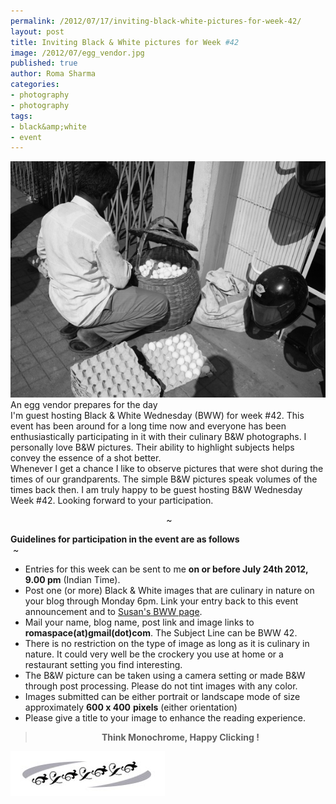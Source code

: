 ```yaml
--- 
permalink: /2012/07/17/inviting-black-white-pictures-for-week-42/
layout: post
title: Inviting Black & White pictures for Week #42
image: /2012/07/egg_vendor.jpg
published: true
author: Roma Sharma
categories: 
- photography
- photography
tags:
- black&amp;white
- event
---
```

<div>

<div class='post-image'><a href="/2012/07/egg_vendor.jpg"><img class="size-full wp-image-2899" title="egg_vendor" src="/2012/07/egg_vendor.jpg" alt="" width="529" height="378" /></a> An egg vendor prepares for the day</div>

</div>
<div>I'm guest hosting Black &amp; White Wednesday (BWW) for week #42. This event has been around for a long time now and everyone has been enthusiastically participating in it with their culinary B&amp;W photographs. I personally love B&amp;W pictures. Their ability to highlight subjects helps convey the essence of a shot better.</div>
<div></div>
<div>Whenever I get a chance I like to observe pictures that were shot during the times of our grandparents. The simple B&amp;W pictures speak volumes of the times back then. I am truly happy to be guest hosting B&amp;W Wednesday Week #42. Looking forward to your participation.</div>
<div></div>
<p style="text-align:center;"> ~</p>

<div><!--more--></div>
<div></div>
<div style="text-align:left;"><strong>Guidelines for participation in the event are as follows </strong></div>
<div style="text-align:left;"> ~</div>
<div>
<ul>
	<li>Entries for this week can be sent to me <strong>on or before July 24th 2012, 9.00 pm</strong> (Indian Time).</li>
	<li>Post one (or more) Black &amp; White images that are culinary in nature on your blog through Monday 6pm. Link your entry back to this event announcement and to <a href="http://thewellseasonedcook.blogspot.in/2012/04/black-and-white-wednesday-host-line-up.html">Susan's BWW page</a>.</li>
	<li>Mail your name, blog name, post link and image links to <strong>romaspace(at)gmail(dot)com</strong>. The Subject Line can be BWW 42.</li>
	<li>There is no restriction on the type of image as long as it is culinary in nature. It could very well be the crockery you use at home or a restaurant setting you find interesting.</li>
	<li>The B&amp;W picture can be taken using a camera setting or made B&amp;W through post processing. Please do not tint images with any color.</li>
	<li>Images submitted can be either portrait or landscape mode of size approximately <strong>600 x 400</strong> <strong>pixels</strong> (either orientation)</li>
	<li>Please give a title to your image to enhance the reading experience.</li>
</ul>
</div>
<div style="text-align:center;">
<blockquote>
<div><strong>Think Monochrome, Happy Clicking !</strong></div></blockquote>
</div>
<div></div>
<div></div>
<div></div>
<div></div>
<div><a href="/2012/07/trail_line.jpg"><img class="size-full wp-image-2927 aligncenter" title="trail_line" src="/2012/07/trail_line.jpg" alt="" width="247" height="72" /></a></div>

